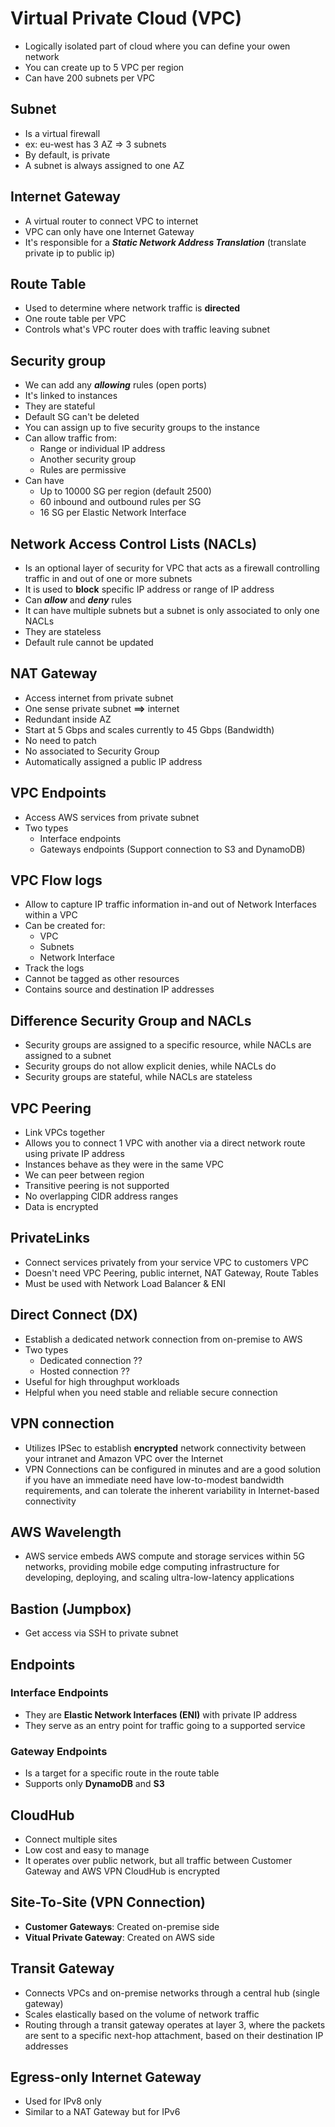 # Virtual Private Cloud (VPC)

- Logically isolated part of cloud where you can define your owen network
- You can create up to 5 VPC per region
- Can have 200 subnets per VPC

## Subnet

- Is a virtual firewall
- ex: eu-west has 3 AZ => 3 subnets
- By default, is private
- A subnet is always assigned to one AZ

## Internet Gateway

- A virtual router to connect VPC to internet
- VPC can only have one Internet Gateway
- It's responsible for a **_Static Network Address Translation_** (translate private ip to public ip)

## Route Table

- Used to determine where network traffic is **directed**
- One route table per VPC
- Controls what's VPC router does with traffic leaving subnet

## Security group

- We can add any **_allowing_** rules (open ports)
- It's linked to instances
- They are stateful
- Default SG can't be deleted
- You can assign up to five security groups to the instance
- Can allow traffic from:
  - Range or individual IP address
  - Another security group
  - Rules are permissive
- Can have
  - Up to 10000 SG per region (default 2500)
  - 60 inbound and outbound rules per SG
  - 16 SG per Elastic Network Interface

## Network Access Control Lists (NACLs)

- Is an optional layer of security for VPC that acts as a firewall controlling traffic in and out of one or more subnets
- It is used to **block** specific IP address or range of IP address
- Can **_allow_** and **_deny_** rules
- It can have multiple subnets but a subnet is only associated to only one NACLs
- They are stateless
- Default rule cannot be updated

## NAT Gateway

- Access internet from private subnet
- One sense private subnet **==>** internet
- Redundant inside AZ
- Start at 5 Gbps and scales currently to 45 Gbps (Bandwidth)
- No need to patch
- No associated to Security Group
- Automatically assigned a public IP address

## VPC Endpoints

- Access AWS services from private subnet
- Two types
  - Interface endpoints
  - Gateways endpoints (Support connection to S3 and DynamoDB)

## VPC Flow logs

- Allow to capture IP traffic information in-and out of Network Interfaces within a VPC
- Can be created for:
  - VPC
  - Subnets
  - Network Interface
- Track the logs
- Cannot be tagged as other resources
- Contains source and destination IP addresses

## Difference Security Group and NACLs

- Security groups are assigned to a specific resource, while NACLs are assigned to a subnet
- Security groups do not allow explicit denies, while NACLs do
- Security groups are stateful, while NACLs are stateless

## VPC Peering

- Link VPCs together
- Allows you to connect 1 VPC with another via a direct network route using private IP address
- Instances behave as they were in the same VPC
- We can peer between region
- Transitive peering is not supported
- No overlapping CIDR address ranges
- Data is encrypted

## PrivateLinks

- Connect services privately from your service VPC to customers VPC
- Doesn't need VPC Peering, public internet, NAT Gateway, Route Tables
- Must be used with Network Load Balancer & ENI

## Direct Connect (DX)

- Establish a dedicated network connection from on-premise to AWS
- Two types
  - Dedicated connection ??
  - Hosted connection ??
- Useful for high throughput workloads
- Helpful when you need stable and reliable secure connection  

## VPN connection

- Utilizes IPSec to establish **encrypted** network connectivity between your intranet and Amazon VPC over the Internet
- VPN Connections can be configured in minutes and are a good solution if you have an immediate need have low-to-modest bandwidth requirements, and can tolerate the inherent variability in Internet-based connectivity

## AWS Wavelength

- AWS service embeds AWS compute and storage services within 5G networks, providing mobile edge computing infrastructure for developing, deploying, and scaling ultra-low-latency applications

## Bastion (Jumpbox)

- Get access via SSH to private subnet

## Endpoints

### Interface Endpoints

- They are **Elastic Network Interfaces (ENI)** with private IP address
- They serve as an entry point for traffic going to a supported service

### Gateway Endpoints

- Is a target for a specific route in the route table
- Supports only **DynamoDB** and **S3**

## CloudHub

- Connect multiple sites
- Low cost and easy to manage
- It operates over public network, but all traffic between Customer Gateway and AWS VPN CloudHub is encrypted

## Site-To-Site (VPN Connection)

- **Customer Gateways**: Created on-premise side
- **Vitual Private Gateway**: Created on AWS side

## Transit Gateway

- Connects VPCs and on-premise networks through a central hub (single gateway)
- Scales elastically based on the volume of network traffic
- Routing through a transit gateway operates at layer 3, where the packets are sent to a specific next-hop attachment, based on their destination IP addresses

## Egress-only Internet Gateway

- Used for IPv8 only
- Similar to a NAT Gateway but for IPv6
